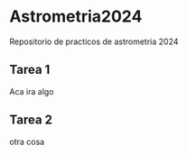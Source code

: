 # Astrometria2024
Repositorio de practicos de astrometria 2024

## Tarea 1 
Aca ira algo

## Tarea 2

otra cosa
